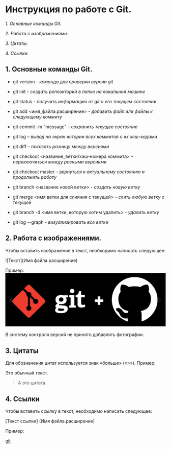 # Инструкция по работе с Git.

*1. Основные команды Git.*

*2. Работа с изображениями.*

*3. Цитаты.*

*4. Ссылки.*

## 1. Основные команды Git.

* git version - *команда для проверки версии git*

* git init - *создать репозиторий в папке на локальной машине*

* git status - *получить информацию от git о его текущем состоянии*

* git add <имя_файла.расширение> - *добавить файл или файлы к следующему коммиту*

* git commit -m “message” – *сохранить текущее состояние*

* git log – *вывод на экран истории всех коммитов с их хеш-кодами*

* git diff – *показать разницу между версиями*

* git checkout <название_ветки/хэш-номера коммита> – *переключиться между разными версиями*

* git checkout master – *вернуться к актуальному состоянию и продолжить работу*

* git branch <название новой ветки> - *создать новую ветку*

* git merge <имя ветки для слияния с текущей> - *слить любую ветку с текущей*

* git branch -d <имя ветки, которую хотим удалить> - *удалить ветку*

* git log --graph - *визуализировать все ветки*

## 2. Работа с изображениями.

Чтобы вставить изображение в текст, необходимо написать следующее:

![Текст](Имя файла.расширение)

Пример:
![GIT](git.jpg)

В систему контроля версий не принято добавлять фотографии.

## 3. Цитаты

Для обозначения цитат используется знак «больше» («>»). 
Пример:

Это обычный текст.
> А это цитата.

## 4. Ссылки
Чтобы вставить ссылку в текст, необходимо написать следующее:

[Текст ссылки] (Имя файла.расширение)

Пример:

[git](git.jpg)